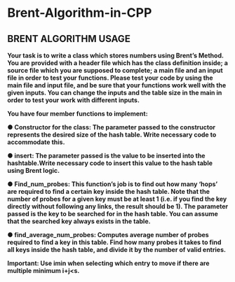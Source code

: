 # Brent-Algorithm-in-CPP


<p align="center"><b><h2>
BRENT ALGORITHM USAGE
  </h2></b></p>


<b>Your task is to write a class which stores numbers using Brent’s Method. You are
provided with a header file which has the class definition inside; a source file
which you are supposed to complete; a main file and an input file in order to test
your functions. Please test your code by using the main file and input file, and be
sure that your functions work well with the given inputs. You can change the
inputs and the table size in the main in order to test your work with different
inputs.
  
You have four member functions to implement:
  
● Constructor for the class: The parameter passed to the constructor
represents the desired size of the hash table. Write necessary code to
accommodate this.
  
● insert: The parameter passed is the value to be inserted into the
hashtable.Write necessary code to insert this value to the hash table using
Brent logic.
  
● Find_num_probes: This function’s job is to find out how many ‘hops’ are
required to find a certain key inside the hash table. Note that the number of
probes for a given key must be at least 1 (i.e. if you find the key directly
without following any links, the result should be 1). The parameter passed
is the key to be searched for in the hash table. You can assume that the
searched key always exists in the table.
  
● find_average_num_probes: Computes average number of probes
required to find a key in this table. Find how many probes it takes to find all
keys inside the hash table, and divide it by the number of valid entries.
  
Important: Use imin when selecting which entry to move if there are multiple
minimum i+j<s.</b>
